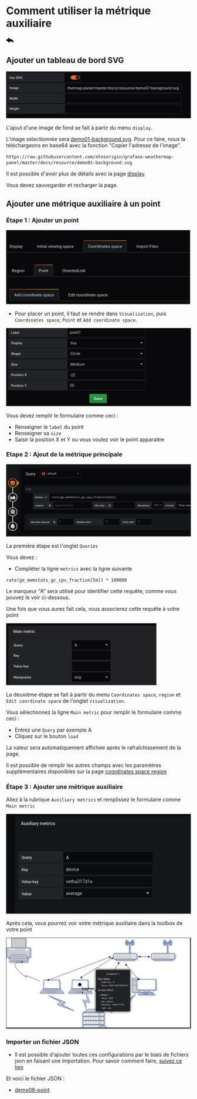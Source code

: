 # Comment utiliser la métrique auxiliaire
[![](../../screenshots/other/Go-back.png)](README.md)
 
## Ajouter un tableau de bord SVG

![étape 01](../../screenshots/demo/tutorial07/background.jpg)


L'ajout d'une image de fond se fait à partir du menu `display`.

L'image sélectionnée sera [demo01-background.svg](../../resource/demo01-background.svg). Pour ce faire, nous la téléchargeons en base64 avec la fonction "Copier l'adresse de l'image".


```
https://raw.githubusercontent.com/atosorigin/grafana-weathermap-panel/master/docs/resource/demo01-background.svg
```

Il est possible d'avoir plus de détails avec la page [display](../editor/display.md).

Vous devez sauvegarder et recharger la page.

## Ajouter une métrique auxiliaire à un point

### Étape 1 : Ajouter un point


![step 09](../../screenshots/demo/tutorial01/add-coordinate.png)

- Pour placer un point, il faut se rendre dans `Visualization`, puis `Coordinates space`, `Point` et `Add coordinate space`.

![step 09](../../screenshots/demo/tutorial01/point1.png)

Vous devez remplir le formulaire comme ceci : 

- Renseigner le `label` du point
- Renseigner sa `size`
- Saisir la position X et Y ou vous voulez voir le point apparaitre

### Etape 2 : Ajout de la métrique principale


![étape 05](../../screenshots/demo/tutorial01/step05.jpg)


La première étape est l'onglet  `Queries`

Vous devez :

- Compléter la ligne `metrics` avec la ligne suivante

```
rate(go_memstats_gc_cpu_fraction[5m]) * 100000
```

Le marqueur "A" sera utilisé pour identifier cette requête, comme vous pouvez le voir ci-dessous.

Une fois que vous aurez fait cela, vous associerez cette requête à votre point


![step 06](../../screenshots/demo/tutorial01/step06.jpg)

La deuxième étape se fait à partir du menu `Coordinates space`, `region` et `Edit coordinate space` de l'onglet `visualization`.

Vous sélectionnez la ligne `Main metric` pour remplir le formulaire comme ceci : 

- Entrez une `Query` par exemple A
- Cliquez sur le bouton `load`


La valeur sera automatiquement affichée après le rafraîchissement de la page.


Il est possible de remplir les autres champs avec les paramètres supplémentaires disponibles sur la page [coordinates space region](../editor/coordinates-space-region.md)

### Étape 3 : Ajouter une métrique auxiliaire 

Allez à la rubrique `Auxiliary metrics` et remplissez le formulaire comme `Main metric`

![auxiliere](../../screenshots/demo/tutorial08/auxiliere.png)

Après cela, vous pourrez voir votre métrique auxiliaire dans la toolbox de votre point

![auxiliere](../../screenshots/demo/tutorial08/toolbox.png)


### Importer un fichier JSON

- Il est possible d'ajouter toutes ces configurations par le biais de fichiers json en faisant une importation. Pour savoir comment faire, [suivez ce lien](../editor/import.md)

Et voici le fichier JSON :

- [demo08-point](../../resource/demo08-point.json) 
